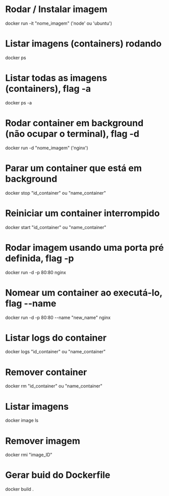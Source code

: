 # Rodar / Instalar imagem

docker run -it "nome_imagem" ('node' ou 'ubuntu')

# Listar imagens (containers) rodando

docker ps

# Listar todas as imagens (containers), flag -a

docker ps -a

# Rodar container em background (não ocupar o terminal), flag -d

docker run -d "nome_imagem" ('nginx')

# Parar um container que está em background

docker stop "id_container" ou "name_container"

# Reiniciar um container interrompido

docker start "id_container" ou "name_container"

# Rodar imagem usando uma porta pré definida, flag -p

docker run -d -p 80:80 nginx

# Nomear um container ao executá-lo, flag --name

docker run -d -p 80:80 --name "new_name" nginx

# Listar logs do container

docker logs "id_container" ou "name_container"

# Remover container

docker rm "id_container" ou "name_container"

# Listar imagens

docker image ls

# Remover imagem

docker rmi "image_ID"

# Gerar buid do Dockerfile

docker build .
